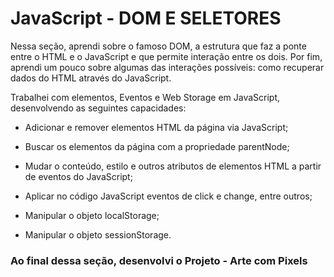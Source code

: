 # JavaScript - DOM E SELETORES

Nessa seção, aprendi sobre o famoso DOM, a estrutura que faz a ponte entre o HTML e o JavaScript e que permite interação entre os dois. Por fim, aprendi um pouco sobre algumas das interações possíveis: como recuperar dados do HTML através do JavaScript.

Trabalhei com elementos, Eventos e Web Storage em JavaScript, desenvolvendo as seguintes capacidades:

- Adicionar e remover elementos HTML da página via JavaScript;

- Buscar os elementos da página com a propriedade parentNode;

- Mudar o conteúdo, estilo e outros atributos de elementos HTML a partir de eventos do JavaScript;

- Aplicar no código JavaScript eventos de click e change, entre outros;

- Manipular o objeto localStorage;

- Manipular o objeto sessionStorage.

### Ao final dessa seção, desenvolvi o Projeto - Arte com Pixels
